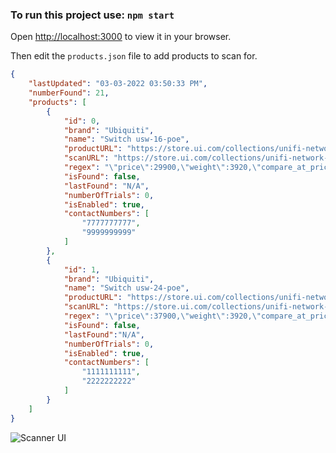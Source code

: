 ### To run this project use: `npm start`
Open [http://localhost:3000](http://localhost:3000) to view it in your browser.

Then edit the `products.json` file to add products to scan for. 

```json
{
    "lastUpdated": "03-03-2022 03:50:33 PM",
    "numberFound": 21,
    "products": [
        {
            "id": 0,
            "brand": "Ubiquiti",
            "name": "Switch usw-16-poe",
            "productURL": "https://store.ui.com/collections/unifi-network-switching/products/usw-16-poe",
            "scanURL": "https://store.ui.com/collections/unifi-network-switching/products/usw-16-poe",
            "regex": "\"price\":29900,\"weight\":3920,\"compare_at_price\":null,\"inventory_quantity\":0",
            "isFound": false,
            "lastFound": "N/A",
            "numberOfTrials": 0,
            "isEnabled": true,
            "contactNumbers": [
                "7777777777",
                "9999999999"
            ]
        },
        {
            "id": 1,
            "brand": "Ubiquiti",
            "name": "Switch usw-24-poe",
            "productURL": "https://store.ui.com/collections/unifi-network-switching/products/usw-24-poe",
            "scanURL": "https://store.ui.com/collections/unifi-network-switching/products/usw-24-poe",
            "regex": "\"price\":37900,\"weight\":3920,\"compare_at_price\":null,\"inventory_quantity\":0",
            "isFound": false,
            "lastFound":"N/A",
            "numberOfTrials": 0,
            "isEnabled": true,
            "contactNumbers": [
                "1111111111",
                "2222222222"
            ]
        }
    ]
}
```
![Scanner UI](https://user-images.githubusercontent.com/47374239/160188515-585f8371-762f-4592-954f-55a38407dc68.png)
